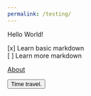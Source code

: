 ```yaml
---
permalink: /testing/
---
```

Hello World!

[x] Learn basic markdown  
[ ] Learn more markdown

[About][About link]

[About link]: https://usernamethatisnttaken.github.io/ProjectsPortfolio/about

<p id="time"></p>

<script>
    var timeS = 0;
    // while(true) {
        var time = new Date();
        document.getElementById("time").htmlt(ime.getSeconds() + timeS);
    // }
</script>
<button type="button" onclick="timeS = (timeS + 30) % 60">Time travel.</button>